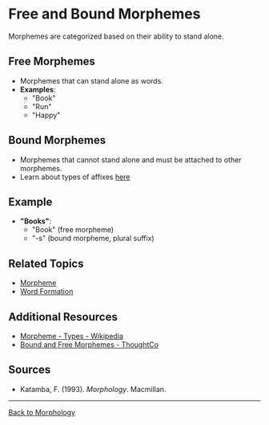 # Free and Bound Morphemes

Morphemes are categorized based on their ability to stand alone.

## Free Morphemes

- Morphemes that can stand alone as words.
- **Examples**:
  - "Book"
  - "Run"
  - "Happy"

## Bound Morphemes

- Morphemes that cannot stand alone and must be attached to other morphemes.
- Learn about types of affixes [here](Affix.md)

## Example

- **"Books"**:
  - "Book" (free morpheme)
  - "-s" (bound morpheme, plural suffix)

## Related Topics

- [Morpheme](Morpheme.md)
- [Word Formation](Word-Formation.md)

## Additional Resources

- [Morpheme - Types - Wikipedia](https://en.wikipedia.org/wiki/Morpheme#Types_of_morphemes)
- [Bound and Free Morphemes - ThoughtCo](https://www.thoughtco.com/free-morpheme-words-and-word-elements-1690873)

## Sources

- Katamba, F. (1993). *Morphology*. Macmillan.

---

[Back to Morphology](../README.md)
